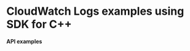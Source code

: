 # CloudWatch Logs examples using SDK for C\+\+<a name="cpp_cloudwatch-logs_code_examples"></a>

**API examples**